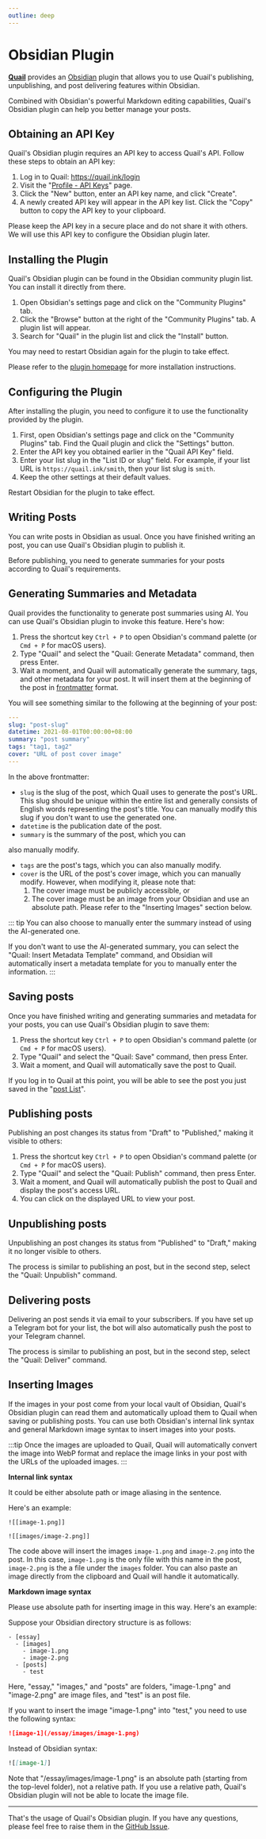 ```yaml
---
outline: deep
---
```


# Obsidian Plugin

**[Quail](https://quail.ink "Quail Official Website")** provides an [Obsidian](https://obsidian.md/) plugin that allows you to use Quail's publishing, unpublishing, and post delivering features within Obsidian.

Combined with Obsidian's powerful Markdown editing capabilities, Quail's Obsidian plugin can help you better manage your posts.

## Obtaining an API Key

Quail's Obsidian plugin requires an API key to access Quail's API. Follow these steps to obtain an API key:

1. Log in to Quail: https://quail.ink/login
2. Visit the "[Profile - API Keys](https://quail.ink/dashboard/profile/apikeys)" page.
3. Click the "New" button, enter an API key name, and click "Create".
4. A newly created API key will appear in the API key list. Click the "Copy" button to copy the API key to your clipboard.

Please keep the API key in a secure place and do not share it with others. We will use this API key to configure the Obsidian plugin later.

## Installing the Plugin

Quail's Obsidian plugin can be found in the Obsidian community plugin list. You can install it directly from there.

1. Open Obsidian's settings page and click on the "Community Plugins" tab.
2. Click the "Browse" button at the right of the "Community Plugins" tab. A plugin list will appear.
3. Search for "Quail" in the plugin list and click the "Install" button.

You may need to restart Obsidian again for the plugin to take effect.

Please refer to the [plugin homepage](https://github.com/quail-ink/obsidian-quail) for more installation instructions.

## Configuring the Plugin

After installing the plugin, you need to configure it to use the functionality provided by the plugin.

1. First, open Obsidian's settings page and click on the "Community Plugins" tab. Find the Quail plugin and click the "Settings" button.
2. Enter the API key you obtained earlier in the "Quail API Key" field.
3. Enter your list slug in the "List ID or slug" field. For example, if your list URL is `https://quail.ink/smith`, then your list slug is `smith`.
4. Keep the other settings at their default values.

Restart Obsidian for the plugin to take effect.

## Writing Posts

You can write posts in Obsidian as usual. Once you have finished writing an post, you can use Quail's Obsidian plugin to publish it.

Before publishing, you need to generate summaries for your posts according to Quail's requirements.

## Generating Summaries and Metadata

Quail provides the functionality to generate post summaries using AI. You can use Quail's Obsidian plugin to invoke this feature. Here's how:

1. Press the shortcut key `Ctrl + P` to open Obsidian's command palette (or `Cmd + P` for macOS users).
2. Type "Quail" and select the "Quail: Generate Metadata" command, then press Enter.
3. Wait a moment, and Quail will automatically generate the summary, tags, and other metadata for your post. It will insert them at the beginning of the post in [frontmatter](https://jekyllrb.com/docs/front-matter/) format.

You will see something similar to the following at the beginning of your post:

```yaml
---
slug: "post-slug"
datetime: 2021-08-01T00:00:00+08:00
summary: "post summary"
tags: "tag1, tag2"
cover: "URL of post cover image"
---
```

In the above frontmatter:

- `slug` is the slug of the post, which Quail uses to generate the post's URL. This slug should be unique within the entire list and generally consists of English words representing the post's title. You can manually modify this slug if you don't want to use the generated one.
- `datetime` is the publication date of the post.
- `summary` is the summary of the post, which you can

 also manually modify.
- `tags` are the post's tags, which you can also manually modify.
- `cover` is the URL of the post's cover image, which you can manually modify. However, when modifying it, please note that:
  1. The cover image must be publicly accessible, or
  2. The cover image must be an image from your Obsidian and use an absolute path. Please refer to the "Inserting Images" section below.

::: tip
You can also choose to manually enter the summary instead of using the AI-generated one.

If you don't want to use the AI-generated summary, you can select the "Quail: Insert Metadata Template" command, and Obsidian will automatically insert a metadata template for you to manually enter the information.
:::

## Saving posts

Once you have finished writing and generating summaries and metadata for your posts, you can use Quail's Obsidian plugin to save them:

1. Press the shortcut key `Ctrl + P` to open Obsidian's command palette (or `Cmd + P` for macOS users).
2. Type "Quail" and select the "Quail: Save" command, then press Enter.
3. Wait a moment, and Quail will automatically save the post to Quail.

If you log in to Quail at this point, you will be able to see the post you just saved in the "[post List](https://quail.ink/dashboard)".

## Publishing posts

Publishing an post changes its status from "Draft" to "Published," making it visible to others:

1. Press the shortcut key `Ctrl + P` to open Obsidian's command palette (or `Cmd + P` for macOS users).
2. Type "Quail" and select the "Quail: Publish" command, then press Enter.
3. Wait a moment, and Quail will automatically publish the post to Quail and display the post's access URL.
4. You can click on the displayed URL to view your post.

## Unpublishing posts

Unpublishing an post changes its status from "Published" to "Draft," making it no longer visible to others.

The process is similar to publishing an post, but in the second step, select the "Quail: Unpublish" command.

## Delivering posts

Delivering an post sends it via email to your subscribers. If you have set up a Telegram bot for your list, the bot will also automatically push the post to your Telegram channel.

The process is similar to publishing an post, but in the second step, select the "Quail: Deliver" command.

## Inserting Images

If the images in your post come from your local vault of Obsidian, Quail's Obsidian plugin can read them and automatically upload them to Quail when saving or publishing posts.
You can use both Obsidian's internal link syntax and general Markdown image syntax to insert images into your posts.

:::tip
Once the images are uploaded to Quail, Quail will automatically convert the image into WebP format and replace the image links in your post with the URLs of the uploaded images.
:::

**Internal link syntax**

It could be either absolute path or image aliasing in the sentence.

Here's an example:

```
![[image-1.png]]

![[images/image-2.png]]
```

The code above will insert the images `image-1.png` and `image-2.png` into the post. In this case, `image-1.png` is the only file with this name in the post, `image-2.png` is the a file under the `images` folder.
You can also paste an image directly from the clipboard and Quail will handle it automatically.

**Markdown image syntax**

Please use absolute path for inserting image in this way. Here's an example:

Suppose your Obsidian directory structure is as follows:

```
- [essay]
  - [images]
    - image-1.png
    - image-2.png
  - [posts]
    - test
```

Here, "essay," "images," and "posts" are folders, "image-1.png" and "image-2.png" are image files, and "test" is an post file.

If you want to insert the image "image-1.png" into "test," you need to use the following syntax:

```markdown
![image-1](/essay/images/image-1.png)
```

Instead of Obsidian syntax:

```markdown
![[image-1]]
```

Note that "/essay/images/image-1.png" is an absolute path (starting from the top-level folder), not a relative path. If you use a relative path, Quail's Obsidian plugin will not be able to locate the image file.

---

That's the usage of Quail's Obsidian plugin. If you have any questions, please feel free to raise them in the [GitHub Issue](https://github.com/quail-ink/obsidian-quail/issues).